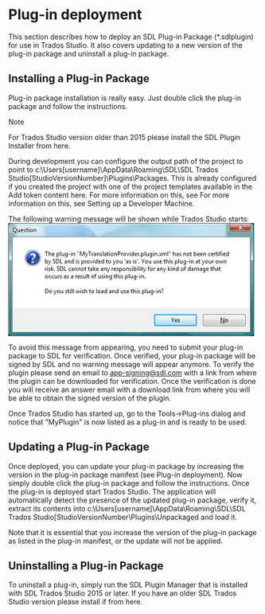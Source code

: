 Plug-in deployment
====

This section describes how to deploy an SDL Plug-in Package (*.sdlplugin) for use in Trados Studio. It also covers updating to a new version of the plug-in package and uninstall a plug-in package.

Installing a Plug-in Package
------
Plug-in package installation is really easy. Just double click the plug-in package and follow the instructions.

>[!Note]
> For Trados Studio version older than 2015 please install the SDL Plugin Installer from here.

During development you can configure the output path of the project to point to c:\Users\[username]\AppData\Roaming\SDL\SDL Trados Studio\[StudioVersionNumber]\Plugins\Packages. This is already configured if you created the project with one of the project templates available in the Add token content here. For more information on this, see For more information on this, see Setting up a Developer Machine.

The following warning message will be shown while Trados Studio starts:
<img style="display:block; " src="images/UnsignedPluginWarning.png" />


To avoid this message from appearing, you need to submit your plug-in package to SDL for verification. Once verified, your plug-in package will be signed by SDL and no warning message will appear anymore. To verify the plugin please send an email to app-signing@sdl.com with a link from where the plugin can be downloaded for verification. Once the verification is done you will receive an answer email with a download link from where you will be able to obtain the signed version of the plugin.

Once Trados Studio has started up, go to the Tools->Plug-ins dialog and notice that "MyPlugin" is now listed as a plug-in and is ready to be used.

Updating a Plug-in Package
----
Once deployed, you can update your plug-in package by increasing the version in the plug-in package manifest (see Plug-in deployment). Now simply double click the plug-in package and follow the instructions. Once the plug-in is deployed start Trados Studio. The application will automatically detect the presence of the updated plug-in package, verify it, extract its contents into c:\Users\[username]\AppData\Roaming\SDL\SDL Trados Studio\[StudioVersionNumber\Plugins\Unpackaged and load it.

Note that it is essential that you increase the version of the plug-in package as listed in the plug-in manifest, or the update will not be applied.

Uninstalling a Plug-in Package
-----
To uninstall a plug-in, simply run the SDL Plugin Manager that is installed with SDL Trados Studio 2015 or later. If you have an older SDL Trados Studio version please install if from here.